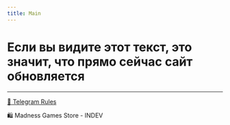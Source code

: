 ```yaml
---
title: Main
---
```


# Если вы видите этот текст, это значит, что прямо сейчас сайт обновляется

- - - - -

[📜 Telegram Rules](./_telegramrules/_pages/rules_README.html)


🛍️ Madness Games Store - INDEV
